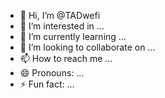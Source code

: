 - 👋 Hi, I’m @TADwefi
- 👀 I’m interested in ...
- 🌱 I’m currently learning ...
- 💞️ I’m looking to collaborate on ...
- 📫 How to reach me ...
- 😄 Pronouns: ...
- ⚡ Fun fact: ...

<!---
TADwefi/TADwefi is a ✨ special ✨ repository because its `README.md` (this file) appears on your GitHub profile.
You can click the Preview link to take a look at your changes.
--->
